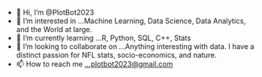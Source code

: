 - 👋 Hi, I’m @PlotBot2023
- 👀 I’m interested in ...Machine Learning, Data Science, Data Analytics, and the World at large.
- 🌱 I’m currently learning ...R, Python, SQL, C++, Stats
- 💞️ I’m looking to collaborate on ...Anything interesting with data. I have a distinct passion for NFL stats, socio-economics, and nature. 
- 📫 How to reach me ...plotbot2023@gmail.com
